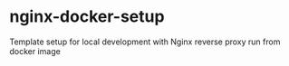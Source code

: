 # nginx-docker-setup
Template setup for local development with Nginx reverse proxy run from docker image
